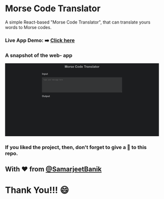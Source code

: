 # Morse Code Translator

A simple React-based "Morse Code Translator", that can translate yours words to Morse codes.

### Live App Demo: :arrow_right: [Click here](https://samarjeetbanik.github.io/morse-code-translator/)

### A snapshot of the web- app

![](./public/web-app-look.png)

### **If you liked the project, then, don't forget to give a 🌟 to this repo.**

## With ❤️ from [@SamarjeetBanik](https://github.com/SamarjeetBanik)

# Thank You!!! 😄
